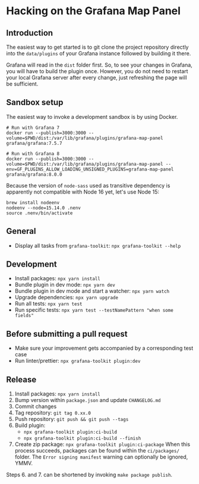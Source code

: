 # Hacking on the Grafana Map Panel

## Introduction
The easiest way to get started is to git clone the project repository 
directly into the `data/plugins` of your Grafana instance followed
by building it there.

Grafana will read in the `dist` folder first. So, to see your changes in 
Grafana, you will have to build the plugin once. However, you do not 
need to restart your local Grafana server after every change, just 
refreshing the page will be sufficient.

## Sandbox setup
The easiest way to invoke a development sandbox is by using Docker.
```shell
# Run with Grafana 7
docker run --publish=3000:3000 --volume=$PWD/dist:/var/lib/grafana/plugins/grafana-map-panel grafana/grafana:7.5.7

# Run with Grafana 8
docker run --publish=3000:3000 --volume=$PWD/dist:/var/lib/grafana/plugins/grafana-map-panel --env=GF_PLUGINS_ALLOW_LOADING_UNSIGNED_PLUGINS=grafana-map-panel grafana/grafana:8.0.0
```

Because the version of `node-sass` used as transitive dependency is apparently
not compatible with Node 16 yet, let's use Node 15:
```shell
brew install nodeenv
nodeenv --node=15.14.0 .nenv
source .nenv/bin/activate
```

## General
- Display all tasks from `grafana-toolkit`: `npx grafana-toolkit --help`

## Development
- Install packages: `npx yarn install`
- Bundle plugin in dev mode: `npx yarn dev`
- Bundle plugin in dev mode and start a watcher: `npx yarn watch`
- Upgrade dependencies: `npx yarn upgrade`
- Run all tests: `npx yarn test`
- Run specific tests: `npx yarn test --testNamePattern "when some fields"`

## Before submitting a pull request
- Make sure your improvement gets accompanied by a corresponding test case
- Run linter/prettier: `npx grafana-toolkit plugin:dev`

## Release
1. Install packages: `npx yarn install`
2. Bump version within `package.json` and update `CHANGELOG.md` 
3. Commit changes
4. Tag repository: `git tag 0.xx.0`
5. Push repository: `git push && git push --tags`
6. Build plugin:
   - `npx grafana-toolkit plugin:ci-build`
   - `npx grafana-toolkit plugin:ci-build --finish`
7. Create zip package: `npx grafana-toolkit plugin:ci-package`
   When this process succeeds, packages can be found within the `ci/packages/` folder.
   The `Error signing manifest` warning can optionally be ignored, YMMV.

Steps 6. and 7. can be shortened by invoking `make package publish`.
